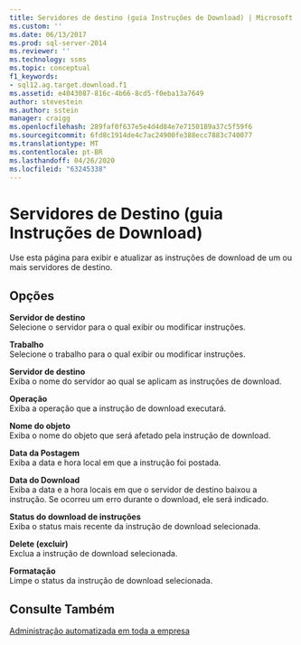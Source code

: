```yaml
---
title: Servidores de destino (guia Instruções de Download) | Microsoft Docs
ms.custom: ''
ms.date: 06/13/2017
ms.prod: sql-server-2014
ms.reviewer: ''
ms.technology: ssms
ms.topic: conceptual
f1_keywords:
- sql12.ag.target.download.f1
ms.assetid: e4043087-816c-4b66-8cd5-f0eba13a7649
author: stevestein
ms.author: sstein
manager: craigg
ms.openlocfilehash: 289faf0f637e5e4d4d84e7e7150189a37c5f59f6
ms.sourcegitcommit: 6fd8c1914de4c7ac24900fe388ecc7883c740077
ms.translationtype: MT
ms.contentlocale: pt-BR
ms.lasthandoff: 04/26/2020
ms.locfileid: "63245338"
---
```

# <a name="target-servers-download-instructions-tab"></a>Servidores de Destino (guia Instruções de Download)
  Use esta página para exibir e atualizar as instruções de download de um ou mais servidores de destino.  
  
## <a name="options"></a>Opções  
 **Servidor de destino**  
 Selecione o servidor para o qual exibir ou modificar instruções.  
  
 **Trabalho**  
 Selecione o trabalho para o qual exibir ou modificar instruções.  
  
 **Servidor de destino**  
 Exiba o nome do servidor ao qual se aplicam as instruções de download.  
  
 **Operação**  
 Exiba a operação que a instrução de download executará.  
  
 **Nome do objeto**  
 Exiba o nome do objeto que será afetado pela instrução de download.  
  
 **Data da Postagem**  
 Exiba a data e hora local em que a instrução foi postada.  
  
 **Data do Download**  
 Exiba a data e a hora locais em que o servidor de destino baixou a instrução. Se ocorreu um erro durante o download, ele será indicado.  
  
 **Status do download de instruções**  
 Exiba o status mais recente da instrução de download selecionada.  
  
 **Delete (excluir)**  
 Exclua a instrução de download selecionada.  
  
 **Formatação**  
 Limpe o status da instrução de download selecionada.  
  
## <a name="see-also"></a>Consulte Também  
 [Administração automatizada em toda a empresa](automated-administration-across-an-enterprise.md)  
  
  
